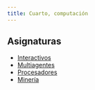 ```yaml
---
title: Cuarto, computación
---
```


## Asignaturas

- [Interactivos](interactivos)
- [Multiagentes](multiagentes)
- [Procesadores](procesadores)
- [Minería](mineraia)
